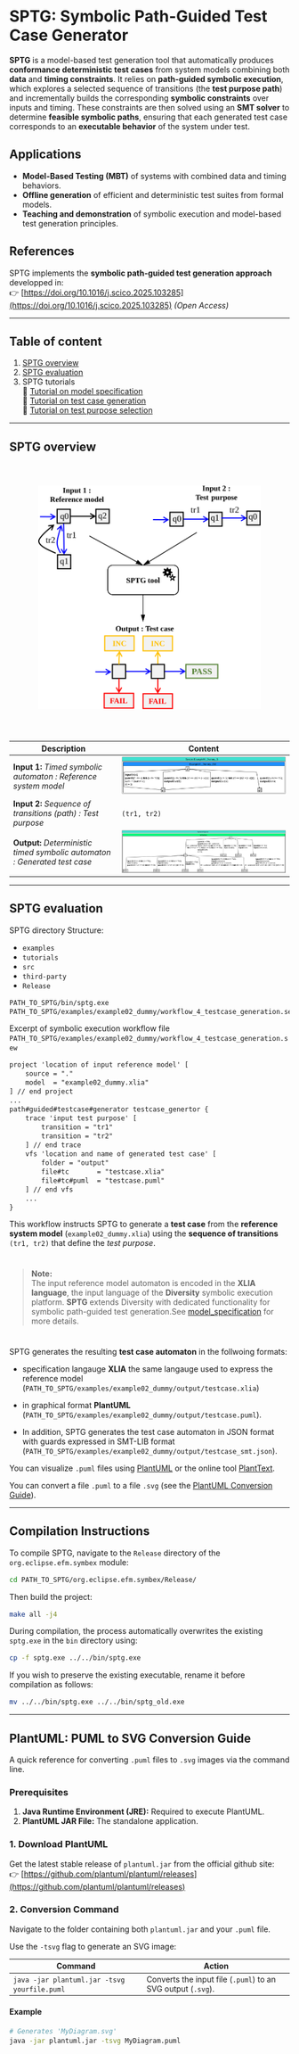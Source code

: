 # SPTG: Symbolic Path-Guided Test Case Generator

**SPTG** is a model-based test generation tool that automatically produces **conformance deterministic test cases** from system models combining both **data** and **timing constraints**. 
It relies on **path-guided symbolic execution**, which explores a selected sequence of transitions (the **test purpose path**) and incrementally builds the corresponding **symbolic constraints** over inputs and timing. 
These constraints are then solved using an **SMT solver** to determine **feasible symbolic paths**, ensuring that each generated test case corresponds to an **executable behavior** of the system under test.

## Applications

- **Model-Based Testing (MBT)** of systems with combined data and timing behaviors.  
- **Offline generation** of efficient and deterministic test suites from formal models.  
- **Teaching and demonstration** of symbolic execution and model-based test generation principles.

## References
SPTG implements the **symbolic path-guided test generation approach** developped in:  
👉 [https://doi.org/10.1016/j.scico.2025.103285](https://doi.org/10.1016/j.scico.2025.103285) *(Open Access)*

---

## Table of content

1. [SPTG overview](#sptg-overview)
2. [SPTG evaluation](#sptg-evaluation)
3. SPTG tutorials  
   📘 [Tutorial on model specification](tutorials/model_specification.md)  
   📘 [Tutorial on test case generation](tutorials/testcase_generation.md)  
   📘 [Tutorial on test purpose selection](tutorials/testpurpose_selection.md)

---

## SPTG overview

<div style="padding-top: 20px; padding-bottom: 20px;"></div>

<center>
<img src="README_files/images/overview_sptg_io.svg" width="400px" alt="SPTG Tool I/O Flow">
</center>

<div style="padding-top: 20px; padding-bottom: 20px;"></div>

| **Description** | **Content** |
|------------------|-------------|
| **Input 1:** *Timed symbolic automaton : Reference system model* | <img src="README_files/images/example02_dummy.svg" alt="Timed symbolic automaton"> |
| **Input 2:** *Sequence of transitions (path) : Test purpose* | `(tr1, tr2)` |
| **Output:** *Deterministic timed symbolic automaton : Generated test case* | <img src="README_files/images/dummy_testcase_gen.svg" alt="Deterministic timed symbolic automaton"> |

---

## SPTG evaluation

SPTG directory Structure:

- `examples`
- `tutorials`
- `src`
- `third-party`
- `Release`


```
PATH_TO_SPTG/bin/sptg.exe PATH_TO_SPTG/examples/example02_dummy/workflow_4_testcase_generation.sew
```

Excerpt of symbolic execution workflow file ```PATH_TO_SPTG/examples/example02_dummy/workflow_4_testcase_generation.sew``` 
```
project 'location of input reference model' [
    source = "."
    model  = "example02_dummy.xlia"
] // end project
...
path#guided#testcase#generator testcase_genertor {
    trace 'input test purpose' [
        transition = "tr1"
        transition = "tr2"
    ] // end trace
    vfs 'location and name of generated test case' [
        folder = "output"
        file#tc       = "testcase.xlia"
        file#tc#puml  = "testcase.puml"
    ] // end vfs
    ...
}
```
This workflow instructs SPTG to generate a **test case** from the **reference system model** (`example02_dummy.xlia`) using the **sequence of transitions** `(tr1, tr2)` that define the *test purpose*.

<div style="padding-top: 5px; padding-bottom: 5px;"></div>

> **Note:**  
> The input reference model automaton is encoded in the **XLIA language**, the input language of the **Diversity** symbolic execution platform. **SPTG** extends Diversity with dedicated functionality for symbolic path-guided test generation.See [model_specification](tutorials/model_specification.md) for more details.

<div style="padding-top: 5px; padding-bottom: 5px;"></div>

SPTG generates the resulting **test case automaton** in the follwoing formats:

- specification langauge **XLIA** the same langauge used to express the reference model (`PATH_TO_SPTG/examples/example02_dummy/output/testcase.xlia`) 

- in graphical format **PlantUML** (`PATH_TO_SPTG/examples/example02_dummy/output/testcase.puml`). 

- In addition, SPTG generates the test case automaton in JSON format with guards expressed in SMT-LIB format (`PATH_TO_SPTG/examples/example02_dummy/output/testcase_smt.json`).

You can visualize `.puml` files using [PlantUML](https://github.com/plantuml/plantuml/releases) or the online tool [PlantText](https://www.planttext.com/).

You can convert a file `.puml` to a file `.svg` (see the [PlantUML Conversion Guide](#plantuml-puml-to-svg-conversion-guide)).

---

## Compilation Instructions
To compile SPTG, navigate to the `Release` directory of the `org.eclipse.efm.symbex` module:
```bash
cd PATH_TO_SPTG/org.eclipse.efm.symbex/Release/
```
Then build the project:
```bash
make all -j4
```
During compilation, the process automatically overwrites the existing `sptg.exe` in the `bin` directory using:
```bash
cp -f sptg.exe ../../bin/sptg.exe
```
If you wish to preserve the existing executable, rename it before compilation as follows:
```bash
mv ../../bin/sptg.exe ../../bin/sptg_old.exe
```
---

## PlantUML: PUML to SVG Conversion Guide

A quick reference for converting `.puml` files to `.svg` images via the command line.

### Prerequisites

1. **Java Runtime Environment (JRE):** Required to execute PlantUML.  
2. **PlantUML JAR File:** The standalone application.

### 1. Download PlantUML

Get the latest stable release of `plantuml.jar` from the official github site:  
👉 [https://github.com/plantuml/plantuml/releases](https://github.com/plantuml/plantuml/releases)

### 2. Conversion Command

Navigate to the folder containing both `plantuml.jar` and your `.puml` file.

Use the `-tsvg` flag to generate an SVG image:

| **Command** | **Action** |
|--------------|------------|
| `java -jar plantuml.jar -tsvg yourfile.puml` | Converts the input file (`.puml`) to an SVG output (`.svg`). |

#### Example

```bash
# Generates 'MyDiagram.svg'
java -jar plantuml.jar -tsvg MyDiagram.puml
